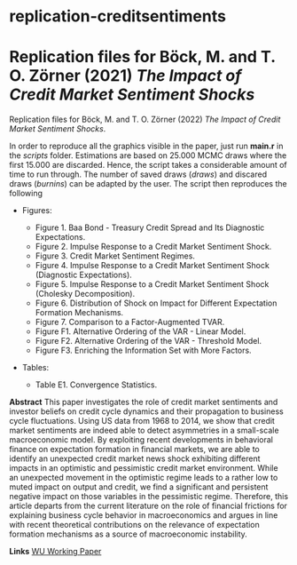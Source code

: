 # replication-creditsentiments


Replication files for Böck, M. and T. O. Zörner (2021) *The Impact of Credit Market Sentiment Shocks*
=======
Replication files for Böck, M. and T. O. Zörner (2022) *The Impact of Credit Market Sentiment Shocks*.

In order to reproduce all the graphics visible in the paper, just run **main.r** in the *scripts* folder. Estimations are based on 25.000 MCMC draws where the first 15.000 are discarded. Hence, the script takes a considerable amount of time to run through. The number of saved draws (*draws*) and discared draws (*burnins*) can be adapted by the user. The script then reproduces the following

- Figures:
  + Figure 1. Baa Bond - Treasury Credit Spread and Its Diagnostic Expectations.
  + Figure 2. Impulse Response to a Credit Market Sentiment Shock.
  + Figure 3. Credit Market Sentiment Regimes.
  + Figure 4. Impulse Response to a Credit Market Sentiment Shock (Diagnostic Expectations).
  + Figure 5. Impulse Response to a Credit Market Sentiment Shock (Cholesky Decomposition).
  + Figure 6. Distribution of Shock on Impact for Different Expectation Formation Mechanisms.
  + Figure 7. Comparison to a Factor-Augmented TVAR.
  + Figure F1. Alternative Ordering of the VAR - Linear Model.
  + Figure F2. Alternative Ordering of the VAR - Threshold Model.
  + Figure F3. Enriching the Information Set with More Factors.

- Tables:
  + Table E1. Convergence Statistics.

**Abstract** This paper investigates the role of credit market sentiments and investor beliefs on credit cycle dynamics and their propagation to business cycle fluctuations. Using US data from 1968 to 2014, we show that credit market sentiments are indeed able to detect asymmetries in a small-scale macroeconomic model. By exploiting recent developments in behavioral finance on expectation formation in financial markets, we are able to identify an unexpected credit market news shock exhibiting different impacts in an optimistic and pessimistic credit market environment. While an unexpected movement in the optimistic regime leads to a rather low to muted impact on output and credit, we find a significant and persistent negative impact on those variables in the pessimistic regime. Therefore, this article departs from the current literature on the role of financial frictions for explaining business cycle behavior in macroeconomics and argues in line with recent theoretical contributions on the relevance of expectation formation mechanisms as a source of macroeconomic instability.

**Links** [WU Working Paper](https://epub.wu.ac.at/7087/)
